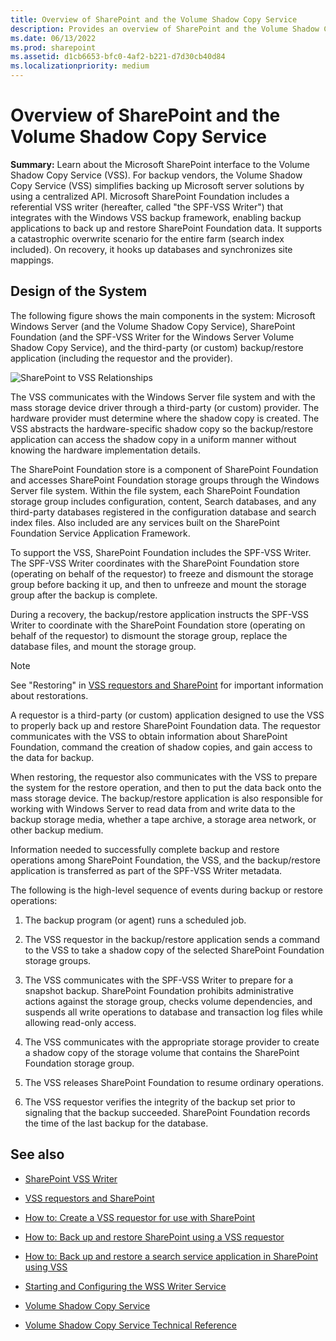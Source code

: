 ```yaml
---
title: Overview of SharePoint and the Volume Shadow Copy Service
description: Provides an overview of SharePoint and the Volume Shadow Copy Service (VSS), which simplifies backing up server solutions.
ms.date: 06/13/2022
ms.prod: sharepoint
ms.assetid: d1cb6653-bfc0-4af2-b221-d7d30cb40d84
ms.localizationpriority: medium
---
```



# Overview of SharePoint and the Volume Shadow Copy Service
 **Summary:** Learn about the Microsoft SharePoint interface to the Volume Shadow Copy Service (VSS).
For backup vendors, the Volume Shadow Copy Service (VSS) simplifies backing up Microsoft server solutions by using a centralized API. Microsoft SharePoint Foundation includes a referential VSS writer (hereafter, called "the SPF-VSS Writer") that integrates with the Windows VSS backup framework, enabling backup applications to back up and restore SharePoint Foundation data. It supports a catastrophic overwrite scenario for the entire farm (search index included). On recovery, it hooks up databases and synchronizes site mappings.
  
    
    


## Design of the System

The following figure shows the main components in the system: Microsoft Windows Server (and the Volume Shadow Copy Service), SharePoint Foundation (and the SPF-VSS Writer for the Windows Server Volume Shadow Copy Service), and the third-party (or custom) backup/restore application (including the requestor and the provider).
  
    
    

  
    
    
![SharePoint to VSS Relationships](../images/77a290e8-e4aa-4c54-b1ec-3d74bf3962b6.gif)
  
    
    
The VSS communicates with the Windows Server file system and with the mass storage device driver through a third-party (or custom) provider. The hardware provider must determine where the shadow copy is created. The VSS abstracts the hardware-specific shadow copy so the backup/restore application can access the shadow copy in a uniform manner without knowing the hardware implementation details. 
  
    
    
The SharePoint Foundation store is a component of SharePoint Foundation and accesses SharePoint Foundation storage groups through the Windows Server file system. Within the file system, each SharePoint Foundation storage group includes configuration, content, Search databases, and any third-party databases registered in the configuration database and search index files. Also included are any services built on the SharePoint Foundation Service Application Framework. 
  
    
    
To support the VSS, SharePoint Foundation includes the SPF-VSS Writer. The SPF-VSS Writer coordinates with the SharePoint Foundation store (operating on behalf of the requestor) to freeze and dismount the storage group before backing it up, and then to unfreeze and mount the storage group after the backup is complete.
  
    
    
During a recovery, the backup/restore application instructs the SPF-VSS Writer to coordinate with the SharePoint Foundation store (operating on behalf of the requestor) to dismount the storage group, replace the database files, and mount the storage group.
  
> [!NOTE]
> See "Restoring" in  [VSS requestors and SharePoint](vss-requestors-and-sharepoint.md) for important information about restorations.
  
    
    

A requestor is a third-party (or custom) application designed to use the VSS to properly back up and restore SharePoint Foundation data. The requestor communicates with the VSS to obtain information about SharePoint Foundation, command the creation of shadow copies, and gain access to the data for backup. 
  
    
    
When restoring, the requestor also communicates with the VSS to prepare the system for the restore operation, and then to put the data back onto the mass storage device. The backup/restore application is also responsible for working with Windows Server to read data from and write data to the backup storage media, whether a tape archive, a storage area network, or other backup medium. 
  
    
    
Information needed to successfully complete backup and restore operations among SharePoint Foundation, the VSS, and the backup/restore application is transferred as part of the SPF-VSS Writer metadata.
  
    
    
The following is the high-level sequence of events during backup or restore operations:
  
    
    

  
    
    

1. The backup program (or agent) runs a scheduled job. 
    
  
2. The VSS requestor in the backup/restore application sends a command to the VSS to take a shadow copy of the selected SharePoint Foundation storage groups. 
    
  
3. The VSS communicates with the SPF-VSS Writer to prepare for a snapshot backup. SharePoint Foundation prohibits administrative actions against the storage group, checks volume dependencies, and suspends all write operations to database and transaction log files while allowing read-only access. 
    
  
4. The VSS communicates with the appropriate storage provider to create a shadow copy of the storage volume that contains the SharePoint Foundation storage group. 
    
  
5. The VSS releases SharePoint Foundation to resume ordinary operations.
    
  
6. The VSS requestor verifies the integrity of the backup set prior to signaling that the backup succeeded. SharePoint Foundation records the time of the last backup for the database.
    
  

## See also
<a name="bk_addresources"> </a>


-  [SharePoint VSS Writer](sharepoint-vss-writer.md)
    
  
-  [VSS requestors and SharePoint](vss-requestors-and-sharepoint.md)
    
  
-  [How to: Create a VSS requestor for use with SharePoint](how-to-create-a-vss-requestor-for-use-with-sharepoint.md)
    
  
-  [How to: Back up and restore SharePoint using a VSS requestor](how-to-back-up-and-restore-sharepoint-using-a-vss-requestor.md)
    
  
-  [How to: Back up and restore a search service application in SharePoint using VSS](how-to-back-up-and-restore-a-search-service-application-in-sharepoint-using.md)
    
  
-  [Starting and Configuring the WSS Writer Service](https://msdn.microsoft.com/library/c9243dd6-e61e-4783-9fef-48d0122f1c09.aspx)
    
  
-  [Volume Shadow Copy Service](https://msdn.microsoft.com/library/windows/desktop/bb968832%28v=vs.85%29.aspx)
    
  
-  [Volume Shadow Copy Service Technical Reference](https://msdn.microsoft.com/library/windows/desktop/aa384648%28v=vs.85%29.aspx)
    
  

